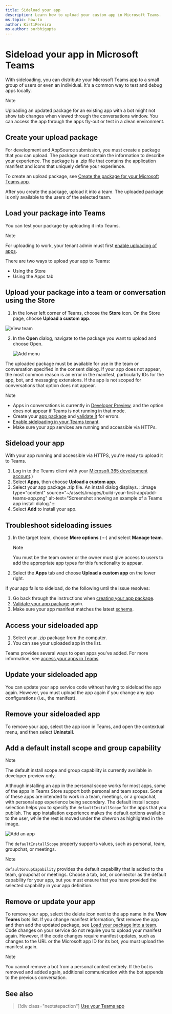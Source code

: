 ```yaml
---
title: Sideload your app
description: Learn how to upload your custom app in Microsoft Teams.
ms.topic: how-to
author: KirtiPereira
ms.author: surbhigupta
---
```


# Sideload your app in Microsoft Teams

With sideloading, you can distribute your Microsoft Teams app to a small group of users or even an individual. It's a common way to test and debug apps locally.

> [!NOTE]
> Uploading an updated package for an existing app with a bot might not show tab changes when viewed through the conversations window. You can access the app through the apps fly-out or test in a clean environment.

## Create your upload package

For development and AppSource submission, you must create a package that you can upload. The package must contain the information to describe your experience. The package is a .zip file that contains the application manifest and icons that uniquely define your experience.

To create an upload package, see [Create the package for your Microsoft Teams app](../build-and-test/apps-package.md).

After you create the package, upload it into a team. The uploaded package is only available to the users of the selected team.

## Load your package into Teams

You can test your package by uploading it into Teams.

> [!NOTE]
> For uploading to work, your tenant admin must first [enable uploading of apps](/microsoftteams/admin-settings).

There are two ways to upload your app to Teams:

* Using the Store
* Using the Apps tab

## Upload your package into a team or conversation using the Store

1. In the lower left corner of Teams, choose the **Store** icon. On the Store page, choose **Upload a custom app**.

  ![View team](../../assets/images/store-upload-a-custom-app2.png)

2. In the **Open** dialog, navigate to the package you want to upload and choose Open.

   ![Add menu](../../assets/images/NewappAddmenudropdown.png)

The uploaded package must be available for use in the team or conversation specified in the consent dialog. If your app does not appear, the most common reason is an error in the manifest, particularly IDs for the app, bot, and messaging extensions. If the app is not scoped for conversations that option does not appear.

>[!NOTE]
> * Apps in conversations is currently in [Developer Preview](../../resources/dev-preview/developer-preview-intro.md), and the option does not appear if Teams is not running in that mode.
> * Create your [app package](~/concepts/build-and-test/apps-package.md) and [validate it](https://dev.teams.microsoft.com/appvalidation.html) for errors.
> * [Enable sideloading in your Teams tenant](~/concepts/build-and-test/prepare-your-o365-tenant.md#enable-custom-teams-apps-and-turn-on-custom-app-uploading).
> * Make sure your app services are running and accessible via HTTPs.

## Sideload your app
With your app running and accessible via HTTPS, you're ready to upload it to Teams.

1. Log in to the Teams client with your [Microsoft 365 development account](../build-your-first-app/build-first-app-overview.md#set-up-your-development-account).)
1. Select **Apps**, then choose **Upload a custom app**.
1. Select your app package .zip file. An install dialog displays.
:::image type="content" source="~/assets/images/build-your-first-app/add-teams-app.png" alt-text="Screenshot showing an example of a Teams app install dialog.":::
1. Select **Add** to install your app.

## Troubleshoot sideloading issues
1. In the target team, choose **More options** (**&#8943;**) and select **Manage team**.

   > [!NOTE]
   > You must be the team owner or the owner must give access to users to add the appropriate app types for this functionality to appear.

2. Select the **Apps** tab and choose **Upload a custom app** on the lower right.

If your app fails to sideload, do the following until the issue resolves:

1. Go back through the instructions when [creating your app package](../../concepts/build-and-test/apps-package.md).
1. [Validate your app package](https://dev.teams.microsoft.com/appvalidation.html) again.
1. Make sure your app manifest matches the latest [schema](../../resources/schema/manifest-schema.md).

## Access your sideloaded app
1. Select your .zip package from the computer.
2. You can see your uploaded app in the list.

Teams provides several ways to open apps you've added. For more information, see [access your apps in Teams](https://support.microsoft.com/office/access-your-apps-in-teams-0758cb09-9e85-40e7-a974-51df7734646a).

## Update your sideloaded app
You can update your app service code without having to sideload the app again. However, you must upload the app again if you change any app configurations (i.e., the manifest).

## Remove your sideloaded app
To remove your app, select the app icon in Teams, and open the contextual menu, and then select **Uninstall**.

## Add a default install scope and group capability

> [!NOTE]
> The default install scope and group capability is currently available in developer preview only.

Although installing an app in the personal scope works for most apps, some of the apps in Teams Store support both personal and team scopes.
Some of these apps are intended to work in a team, meetings, or a groupchat, with personal app experience being secondary.
The default install scope selection helps you to specify the `defaultInstallScope` for the apps that you publish. The app installation experience makes the default options available to the user, while the rest is moved under the chevron as highlighted in the image.

![Add an app](../../assets/images/compose-extensions/addanapp.png)

The `defaultInstallScope` property supports values, such as personal, team, groupchat, or meetings.

> [!NOTE]
>`defaultGroupCapability` provides the default capability that is added to the team, groupchat or meetings. Choose a tab, bot, or connector as the default capability for your app, but you must ensure that you have provided the selected capability in your app definition.

## Remove or update your app

To remove your app, select the delete icon next to the app name in the **View Teams** bots list. If you change manifest information, first remove the app and then add the updated package, see [Load your package into a team](#load-your-package-into-teams). Code changes on your service do not require you to upload your manifest again. However, if the code changes require manifest updates, such as changes to the URL or the Microsoft app ID for its bot, you must upload the manifest again.

> [!NOTE]
> You cannot remove a bot from a personal context entirely. If the bot is removed and added again, additional communication with the bot appends to the previous conversation.


## See also

> [!div class="nextstepaction"]
> [Use your Teams app](/office/apps-and-services-cc1fba57-9900-4634-8306-2360a40c665b?ui=en-us&rs=en-us&ad=us)


